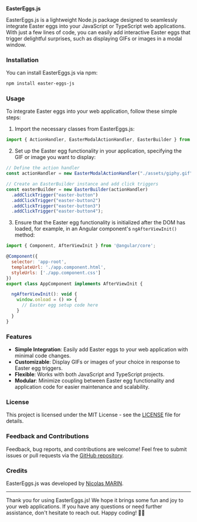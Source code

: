 **EasterEggs.js**

EasterEggs.js is a lightweight Node.js package designed to seamlessly integrate Easter eggs into your JavaScript or TypeScript web applications. With just a few lines of code, you can easily add interactive Easter eggs that trigger delightful surprises, such as displaying GIFs or images in a modal window.

### Installation

You can install EasterEggs.js via npm:

```bash
npm install easter-eggs-js
```

### Usage

To integrate Easter eggs into your web application, follow these simple steps:

1. Import the necessary classes from EasterEggs.js:

```javascript
import { ActionHandler, EasterModalActionHandler, EasterBuilder } from 'easter-eggs-js';
```

2. Set up the Easter egg functionality in your application, specifying the GIF or image you want to display:

```javascript
// Define the action handler
const actionHandler = new EasterModalActionHandler("./assets/giphy.gif");

// Create an EasterBuilder instance and add click triggers
const easterBuilder = new EasterBuilder(actionHandler)
  .addClickTrigger("easter-button")
  .addClickTrigger("easter-button2")
  .addClickTrigger("easter-button3")
  .addClickTrigger("easter-button4");
```

3. Ensure that the Easter egg functionality is initialized after the DOM has loaded, for example, in an Angular component's `ngAfterViewInit()` method:

```javascript
import { Component, AfterViewInit } from '@angular/core';

@Component({
  selector: 'app-root',
  templateUrl: './app.component.html',
  styleUrls: ['./app.component.css']
})
export class AppComponent implements AfterViewInit {

  ngAfterViewInit(): void {
    window.onload = () => {
      // Easter egg setup code here
    }
  }
}
```

### Features

- **Simple Integration**: Easily add Easter eggs to your web application with minimal code changes.
- **Customizable**: Display GIFs or images of your choice in response to Easter egg triggers.
- **Flexible**: Works with both JavaScript and TypeScript projects.
- **Modular**: Minimize coupling between Easter egg functionality and application code for easier maintenance and scalability.

### License

This project is licensed under the MIT License - see the [LICENSE](LICENSE) file for details.

### Feedback and Contributions

Feedback, bug reports, and contributions are welcome! Feel free to submit issues or pull requests via the [GitHub repository](https://github.com/M4RIIN/easter-egg.js).

### Credits

EasterEggs.js was developed by [Nicolas MARIN](https://github.com/M4RIIN).

---

Thank you for using EasterEggs.js! We hope it brings some fun and joy to your web applications. If you have any questions or need further assistance, don't hesitate to reach out. Happy coding! 🐣🎉
```
